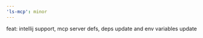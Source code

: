 ```yaml
---
'ls-mcp': minor
---
```


feat: intellij support, mcp server defs, deps update and env variables update
